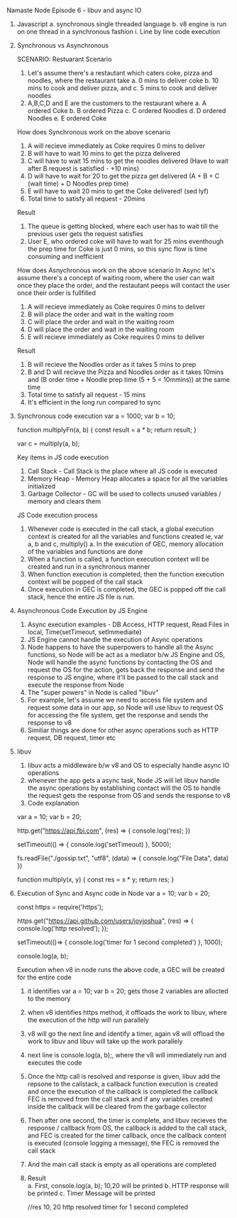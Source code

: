 Namaste Node
Episode 6 - libuv and async IO

1. Javascript
    a. synchronous single threaded language
    b. v8 engine is run on one thread in a synchronous fashion
        i. Line by line code execution
2. Synchronous vs Asynchronous

    SCENARIO: Restuarant Scenario
    1. Let's assume there's a restautant which caters coke, pizza and noodles, where the restaurant take
        a. 0 mins to deliver coke
        b. 10 mins to cook and deliver pizza, and
        c. 5 mins to cook and deliver noodles
    2. A,B,C,D and E are the customers to the restaurant where
        a. A ordered Coke
        b. B ordered Pizza
        c. C ordered Noodles
        d. D ordered Noodles
        e. E ordered Coke
    
    How does Synchronous work on the above scenario
    1. A will recieve immediately as Coke requires 0 mins to deliver
    2. B will have to wait 10 mins to get the pizza delivered
    3. C will have to wait 15 mins to get the noodles delivered (Have to wait after B request is satisfied - +10 mins)
    4. D will have to wait for 20 to get the pizza get delivered (A + B + C (wait time) + D Noodles prep time)
    5. E will have to wait 20 mins to get the Coke delivered! (sed lyf)
    6. Total time to satisfy all request - 20mins

    Result
    1. The queue is getting blocked, where each user has to wait till the previous user gets the request satisfies
    2. User E, who ordered coke will have to wait for 25 mins eventhough the prep time for Coke is just 0 mins, so this sync flow is time consuming and inefficient

    How does Asnychronous work on the above scenario
    In Async let's assume there's a concept of waiting room, where the user can wait once they place the order, and the restautant peeps will contact the user once their order is fullfilled
    1. A will recieve immediately as Coke requires 0 mins to deliver
    2. B will place the order and wait in the waiting room
    3. C will place the order and wait in the waiting room
    4. D will place the order and wait in the waiting room
    5. E will recieve immediately as Coke requires 0 mins to deliver

    Result
    1. B will recieve the Noodles order as it takes 5 mins to prep
    2. B and D will recieve the Pizza and Noodles order as it takes 10mins and (B order time + Noodle prep time (5 + 5 = 10mmins)) at the same time
    3. Total time to satisfy all request - 15 mins
    4. It's efficient in the long run compared to sync


3. Synchronous code execution
    var a = 1000;
    var b = 10;

    function multiplyFn(a, b) {
        const result = a * b;
        return result;
    }

    var c = multiply(a, b);

    Key items in JS code execution
    1. Call Stack - Call Stack is the place where all JS code is executed
    2. Memory Heap - Memory Heap allocates a space for all the variables initialized 
    3. Garbage Collector - GC will be used to collects unused variables / memory and clears them

    JS Code execution process
    1. Whenever code is executed in the call stack, a global execution context is created for all the variables and functions created ie, var a, b and c, multiply()
        a. In the execution of GEC, memory allocation of the variables and functions are done
    2. When a function is called, a function execution context will be created and run in a synchronous manner
    3. When function execution is completed, then the function execution context will be popped of the call stack
    4. Once execution in GEC is completed, the GEC is popped off the call stack, hence the entire JS file is run.

4. Asynchronous  Code Execution by JS Engine
    1. Async execution examples - DB Access, HTTP request, Read Files in local, Time(setTimeout, setImmediaite)
    2. JS Engine cannot handle the execution of Async operations
    3. Node happens to have the superpowers to handle all the Async functions, so Node will be act as a mediator b/w JS Engine and OS, Node will handle the async functions by contacting the OS and request the OS for the action, gets back the response and send the response to JS engine, where it'll be passed to the call stack and execute the response from Node
    4. The "super powers" in Node is called "libuv"
    5. For example, let's assume we need to access file system and request some data in our app, so Node will use libuv to request OS for accessing the file system, get the response and sends the response to v8
    6. Similiar things are done for other async operations such as HTTP request, DB request, timer etc

5. libuv
    1. libuv acts a middleware b/w v8 and OS to especially handle async IO operations
    2. whenever the app gets a async task, Node JS will let libuv handle the async operations by establishing contact will the OS to handle the request gets the response from OS and sends the response to v8
    3. Code explanation

    var a = 10;
    var b = 20;

    http.get("https://api.fbi.com", (res) => {
        console.log('res);
    })

    setTimeout(() => {
        console.log('setTimeout)
    }, 5000);

    fs.readFile("./gossip.txt", "utf8", (data) => {
        console.log("File Data", data)
    })

    function multiply(x, y) {
        const res = x * y;
        return res;
    }
    
6. Execution of Sync and Async code in Node
    var a = 10;
    var b = 20;

    const https = require('https');

    https.get("https://api.github.com/users/joyjoshua",
        (res) => {
            console.log('http resolved');
    });

    setTimeout(()=> {
        console.log('timer for 1 second completed')
    }, 1000);

    console.log(a, b);

    Execution
    when v8 in node runs the above code, 
    a GEC will be created for the entire code
    1. it identifies var a = 10; var b = 20; gets those 2 variables are allocted to the memory
    2. when v8 identifies https method, it offloads the work to libuv, where the execution of the http will run parallely
    3. v8 will go the next line and identify a timer, again v8 will offload the work to libuv and libuv will take up the work parallely
    4. next line is console.log(a, b);, where the v8 will immediately run and executes the code
    5. Once the http call is resolved and response is given, libuv add the repsone to the callstack, a callback function execution is created and once the execution of the callback is completed the callback FEC is removed from the call stack and if any variables created inside the callback will be cleared from the garbage collector
    6. Then after one second, the timer is complete, and libuv recieves the response / callback from OS, the callback is added to the call stack, and FEC is created for the timer callback, once the callback content is executed (console logging a message), the FEC is removed the call stack
    7. And the main call stack is empty as all operations are completed
    8. Result  
        a. First, console.log(a, b); 10,20 will be printed
        b. HTTP response will be printed
        c. Timer Message will be printed

        //res
        10, 20
        http resolved
        timer for 1 second completed
    